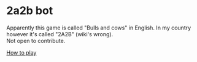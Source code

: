 # 2a2b bot

Apparently this game is called "Bulls and cows" in English. In my country however it's called "2A2B" (wiki's wrong).    
Not open to contribute.

[How to play](https://en.wikipedia.org/wiki/Bulls_and_cows)
